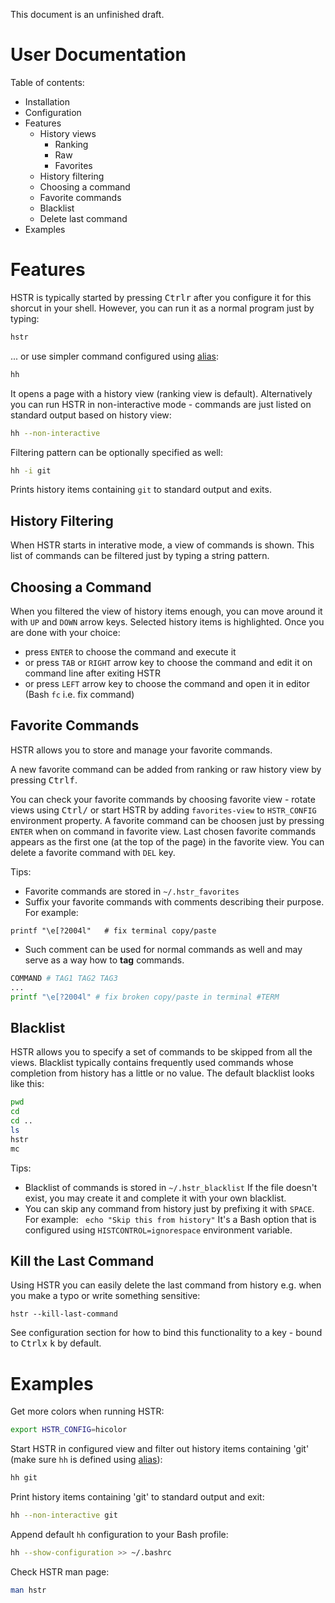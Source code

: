 This document is an unfinished draft.

# User Documentation
Table of contents:

* Installation
* Configuration
* Features
    * History views
        * Ranking
        * Raw
        * Favorites
    * History filtering
    * Choosing a command
    * Favorite commands
    * Blacklist
    * Delete last command
* Examples
  
# Features
HSTR is typically started by pressing <kbd>Ctrl</kbd><kbd>r</kbd> after
you configure it for this shorcut in your shell. However,
you can run it as a normal program just by typing:

```bash
hstr
```

... or use simpler command configured using [alias](../CONFIGURATION.md#alias):

```bash
hh
```

It opens a page with a history view (ranking view is default).
Alternatively you can run HSTR in non-interactive mode - 
commands are just listed on standard output based on history
view:

```bash
hh --non-interactive
```

Filtering pattern can be optionally specified as well:

```bash
hh -i git
```

Prints history items containing `git` to standard output and
exits.

## History Filtering
When HSTR starts in interative mode, a view of commands
is shown. This list of commands can be filtered just by typing
a string pattern.


## Choosing a Command
When you filtered the view of history items enough, you can
move around it with `UP` and `DOWN` arrow keys. Selected history
items is highlighted. Once you are done with your choice:

* press `ENTER` to choose the command and execute it
* or press `TAB` or `RIGHT` arrow key to choose the command and edit it on command line after exiting HSTR
* or press `LEFT` arrow key to choose the command and open it in editor (Bash `fc` i.e. fix command)


## Favorite Commands
HSTR allows you to store and manage your favorite 
commands. 

A new favorite command can be added from
ranking or raw history view by pressing <kbd>Ctrl</kbd><kbd>f</kbd>.

You can check your favorite commands by choosing 
favorite view - rotate views using <kbd>Ctrl</kbd><kbd>/</kbd> or start
HSTR by adding `favorites-view` to `HSTR_CONFIG` environment
property. A favorite command can be choosen just
by pressing `ENTER` when on command in favorite view.
Last chosen favorite commands appears as the first
one (at the top of the page) in the favorite view.
You can delete a favorite command with `DEL` key.

Tips:

* Favorite commands are stored in `~/.hstr_favorites`
* Suffix your favorite commands with comments
  describing their purpose. For example:

```
printf "\e[?2004l"   # fix terminal copy/paste
```

* Such comment can be used for normal commands
  as well and may serve as a way how to **tag**
  commands.

```bash
COMMAND # TAG1 TAG2 TAG3
...
printf "\e[?2004l" # fix broken copy/paste in terminal #TERM
```
## Blacklist
HSTR allows you to specify a set of commands to be
skipped from all the views. Blacklist typically contains
frequently used commands whose completion from history 
has a little or no value. The default blacklist looks 
like this:

```bash
pwd
cd
cd ..
ls
hstr
mc
```

Tips:

* Blacklist of commands is stored in `~/.hstr_blacklist`
  If the file doesn't exist, you may create it and complete
  it with your own blacklist.
* You can skip any command from history just by
  prefixing it with `SPACE`. For example:
  ` echo "Skip this from history"` It's a Bash
  option that is configured using 
  `HISTCONTROL=ignorespace` environment variable.


## Kill the Last Command
Using HSTR you can easily delete the last command from history
e.g. when you make a typo or write something sensitive:

```
hstr --kill-last-command
```

See configuration section for how to bind this functionality to
a key - bound to <kbd>Ctrl</kbd><kbd>x</kbd> <kbd>k</kbd> by default.


# Examples
Get more colors when running HSTR:

```bash
export HSTR_CONFIG=hicolor
```

Start HSTR in configured view and filter out history items 
containing 'git' (make sure `hh` is defined using 
[alias](../CONFIGURATION.md#alias)):

```bash
hh git
```

Print history items containing 'git' to standard output and exit:

```bash
hh --non-interactive git
```

Append  default `hh` configuration to your Bash profile:

```bash
hh --show-configuration >> ~/.bashrc
```

Check HSTR man page:

```bash
man hstr
```
